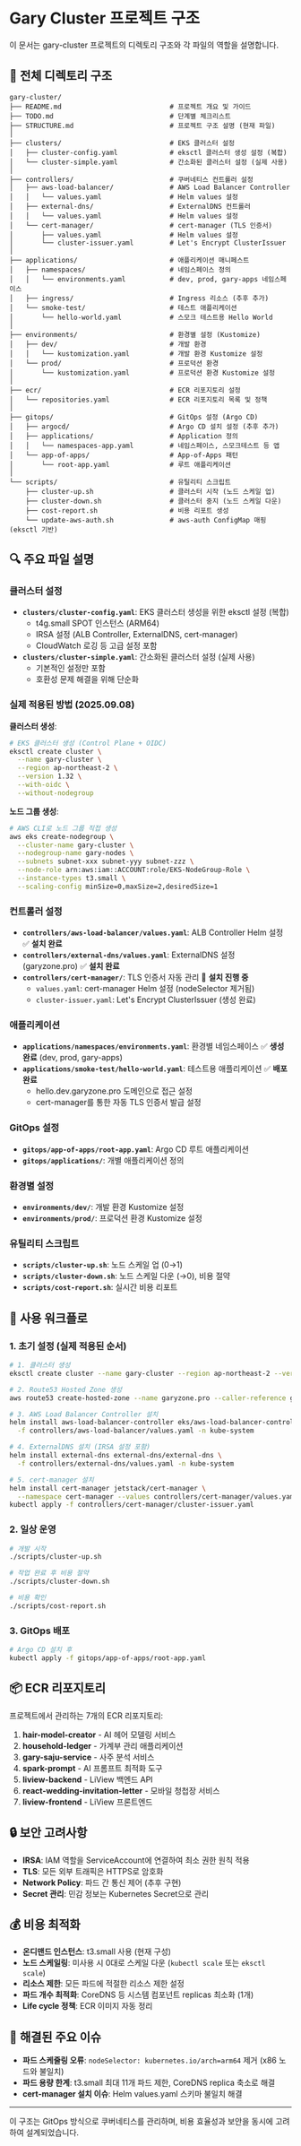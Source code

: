 # Gary Cluster 프로젝트 구조

이 문서는 gary-cluster 프로젝트의 디렉토리 구조와 각 파일의 역할을 설명합니다.

## 📁 전체 디렉토리 구조

```
gary-cluster/
├── README.md                           # 프로젝트 개요 및 가이드
├── TODO.md                             # 단계별 체크리스트
├── STRUCTURE.md                        # 프로젝트 구조 설명 (현재 파일)
│
├── clusters/                           # EKS 클러스터 설정
│   ├── cluster-config.yaml             # eksctl 클러스터 생성 설정 (복합)
│   └── cluster-simple.yaml             # 간소화된 클러스터 설정 (실제 사용)
│
├── controllers/                        # 쿠버네티스 컨트롤러 설정
│   ├── aws-load-balancer/              # AWS Load Balancer Controller
│   │   └── values.yaml                 # Helm values 설정
│   ├── external-dns/                   # ExternalDNS 컨트롤러
│   │   └── values.yaml                 # Helm values 설정
│   └── cert-manager/                   # cert-manager (TLS 인증서)
│       ├── values.yaml                 # Helm values 설정
│       └── cluster-issuer.yaml         # Let's Encrypt ClusterIssuer
│
├── applications/                       # 애플리케이션 매니페스트
│   ├── namespaces/                     # 네임스페이스 정의
│   │   └── environments.yaml           # dev, prod, gary-apps 네임스페이스
│   ├── ingress/                        # Ingress 리소스 (추후 추가)
│   └── smoke-test/                     # 테스트 애플리케이션
│       └── hello-world.yaml            # 스모크 테스트용 Hello World
│
├── environments/                       # 환경별 설정 (Kustomize)
│   ├── dev/                            # 개발 환경
│   │   └── kustomization.yaml          # 개발 환경 Kustomize 설정
│   └── prod/                           # 프로덕션 환경
│       └── kustomization.yaml          # 프로덕션 환경 Kustomize 설정
│
├── ecr/                                # ECR 리포지토리 설정
│   └── repositories.yaml               # ECR 리포지토리 목록 및 정책
│
├── gitops/                             # GitOps 설정 (Argo CD)
│   ├── argocd/                         # Argo CD 설치 설정 (추후 추가)
│   ├── applications/                   # Application 정의
│   │   └── namespaces-app.yaml         # 네임스페이스, 스모크테스트 등 앱
│   └── app-of-apps/                    # App-of-Apps 패턴
│       └── root-app.yaml               # 루트 애플리케이션
│
└── scripts/                            # 유틸리티 스크립트
    ├── cluster-up.sh                   # 클러스터 시작 (노드 스케일 업)
    ├── cluster-down.sh                 # 클러스터 중지 (노드 스케일 다운)
    ├── cost-report.sh                  # 비용 리포트 생성
    └── update-aws-auth.sh              # aws-auth ConfigMap 매핑(eksctl 기반)
```

## 🔍 주요 파일 설명

### 클러스터 설정

- **`clusters/cluster-config.yaml`**: EKS 클러스터 생성을 위한 eksctl 설정 (복합)
  - t4g.small SPOT 인스턴스 (ARM64)
  - IRSA 설정 (ALB Controller, ExternalDNS, cert-manager)
  - CloudWatch 로깅 등 고급 설정 포함
- **`clusters/cluster-simple.yaml`**: 간소화된 클러스터 설정 (실제 사용)
  - 기본적인 설정만 포함
  - 호환성 문제 해결을 위해 단순화

### 실제 적용된 방법 (2025.09.08)

**클러스터 생성**:

```bash
# EKS 클러스터 생성 (Control Plane + OIDC)
eksctl create cluster \
  --name gary-cluster \
  --region ap-northeast-2 \
  --version 1.32 \
  --with-oidc \
  --without-nodegroup
```

**노드 그룹 생성**:

```bash
# AWS CLI로 노드 그룹 직접 생성
aws eks create-nodegroup \
  --cluster-name gary-cluster \
  --nodegroup-name gary-nodes \
  --subnets subnet-xxx subnet-yyy subnet-zzz \
  --node-role arn:aws:iam::ACCOUNT:role/EKS-NodeGroup-Role \
  --instance-types t3.small \
  --scaling-config minSize=0,maxSize=2,desiredSize=1
```

### 컨트롤러 설정

- **`controllers/aws-load-balancer/values.yaml`**: ALB Controller Helm 설정 ✅ **설치 완료**
- **`controllers/external-dns/values.yaml`**: ExternalDNS 설정 (garyzone.pro) ✅ **설치 완료**
- **`controllers/cert-manager/`**: TLS 인증서 자동 관리 🔄 **설치 진행 중**
  - `values.yaml`: cert-manager Helm 설정 (nodeSelector 제거됨)
  - `cluster-issuer.yaml`: Let's Encrypt ClusterIssuer (생성 완료)

### 애플리케이션

- **`applications/namespaces/environments.yaml`**: 환경별 네임스페이스 ✅ **생성 완료** (dev, prod, gary-apps)
- **`applications/smoke-test/hello-world.yaml`**: 테스트용 애플리케이션 ✅ **배포 완료**
  - hello.dev.garyzone.pro 도메인으로 접근 설정
  - cert-manager를 통한 자동 TLS 인증서 발급 설정

### GitOps 설정

- **`gitops/app-of-apps/root-app.yaml`**: Argo CD 루트 애플리케이션
- **`gitops/applications/`**: 개별 애플리케이션 정의

### 환경별 설정

- **`environments/dev/`**: 개발 환경 Kustomize 설정
- **`environments/prod/`**: 프로덕션 환경 Kustomize 설정

### 유틸리티 스크립트

- **`scripts/cluster-up.sh`**: 노드 스케일 업 (0→1)
- **`scripts/cluster-down.sh`**: 노드 스케일 다운 (→0), 비용 절약
- **`scripts/cost-report.sh`**: 실시간 비용 리포트

## 🚀 사용 워크플로

### 1. 초기 설정 (실제 적용된 순서)

```bash
# 1. 클러스터 생성
eksctl create cluster --name gary-cluster --region ap-northeast-2 --version 1.32 --with-oidc --without-nodegroup

# 2. Route53 Hosted Zone 생성
aws route53 create-hosted-zone --name garyzone.pro --caller-reference gary-cluster-20250908

# 3. AWS Load Balancer Controller 설치
helm install aws-load-balancer-controller eks/aws-load-balancer-controller \
  -f controllers/aws-load-balancer/values.yaml -n kube-system

# 4. ExternalDNS 설치 (IRSA 설정 포함)
helm install external-dns external-dns/external-dns \
  -f controllers/external-dns/values.yaml -n kube-system

# 5. cert-manager 설치
helm install cert-manager jetstack/cert-manager \
  --namespace cert-manager --values controllers/cert-manager/values.yaml
kubectl apply -f controllers/cert-manager/cluster-issuer.yaml
```

### 2. 일상 운영

```bash
# 개발 시작
./scripts/cluster-up.sh

# 작업 완료 후 비용 절약
./scripts/cluster-down.sh

# 비용 확인
./scripts/cost-report.sh
```

### 3. GitOps 배포

```bash
# Argo CD 설치 후
kubectl apply -f gitops/app-of-apps/root-app.yaml
```

## 📦 ECR 리포지토리

프로젝트에서 관리하는 7개의 ECR 리포지토리:

1. **hair-model-creator** - AI 헤어 모델링 서비스
2. **household-ledger** - 가계부 관리 애플리케이션
3. **gary-saju-service** - 사주 분석 서비스
4. **spark-prompt** - AI 프롬프트 최적화 도구
5. **liview-backend** - LiView 백엔드 API
6. **react-wedding-invitation-letter** - 모바일 청첩장 서비스
7. **liview-frontend** - LiView 프론트엔드

## 🔒 보안 고려사항

- **IRSA**: IAM 역할을 ServiceAccount에 연결하여 최소 권한 원칙 적용
- **TLS**: 모든 외부 트래픽은 HTTPS로 암호화
- **Network Policy**: 파드 간 통신 제어 (추후 구현)
- **Secret 관리**: 민감 정보는 Kubernetes Secret으로 관리

## 💰 비용 최적화

- **온디맨드 인스턴스**: t3.small 사용 (현재 구성)
- **노드 스케일링**: 미사용 시 0대로 스케일 다운 (`kubectl scale` 또는 `eksctl scale`)
- **리소스 제한**: 모든 파드에 적절한 리소스 제한 설정
- **파드 개수 최적화**: CoreDNS 등 시스템 컴포넌트 replicas 최소화 (1개)
- **Life cycle 정책**: ECR 이미지 자동 정리

## 🔧 해결된 주요 이슈

- **파드 스케줄링 오류**: `nodeSelector: kubernetes.io/arch=arm64` 제거 (x86 노드와 불일치)
- **파드 용량 한계**: t3.small 최대 11개 파드 제한, CoreDNS replica 축소로 해결
- **cert-manager 설치 이슈**: Helm values.yaml 스키마 불일치 해결

---

이 구조는 GitOps 방식으로 쿠버네티스를 관리하며, 비용 효율성과 보안을 동시에 고려하여 설계되었습니다.
